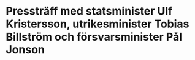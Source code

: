 # Pressträff med statsminister Ulf Kristersson, utrikesminister Tobias Billström och försvarsminister Pål Jonson


